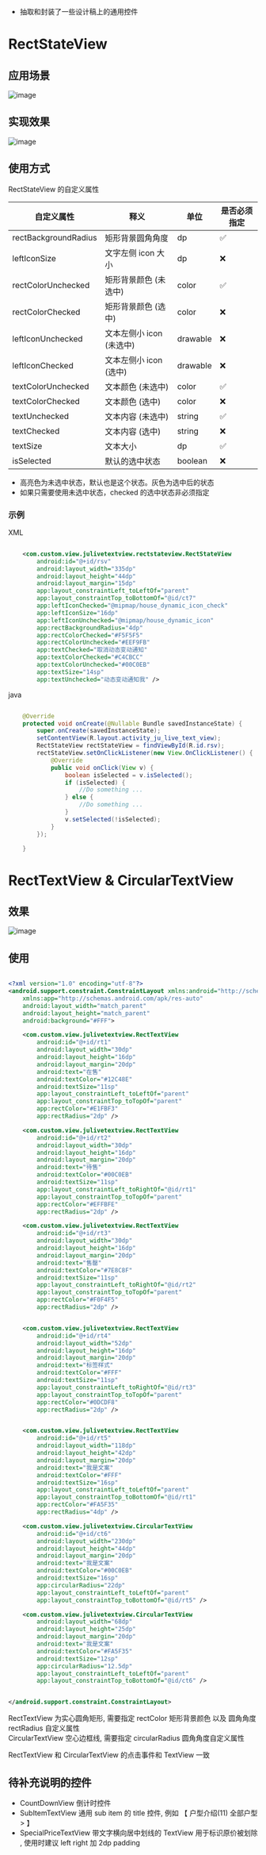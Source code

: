 - 抽取和封装了一些设计稿上的通用控件

# RectStateView
## 应用场景
![image](./image/RectStateViewA.png)

## 实现效果
![image](./image/20190725_165708.gif)


## 使用方式

RectStateView 的自定义属性

|自定义属性 | 释义 | 单位 | 是否必须指定 |
|---------|------| ----- | -------|
| rectBackgroundRadius | 矩形背景圆角角度 | dp | ✅ |
| leftIconSize | 文字左侧 icon 大小 | dp | ❌ |
| rectColorUnchecked | 矩形背景颜色 (未选中) | color | ✅ |
| rectColorChecked | 矩形背景颜色 (选中) | color | ❌ |
| leftIconUnchecked | 文本左侧小 icon (未选中) | drawable | ❌ |
| leftIconChecked |  文本左侧小 icon (选中) | drawable | ❌ |
| textColorUnchecked | 文本颜色 (未选中)| color |  ✅ |
|textColorChecked|文本颜色 (选中)|color| ❌|
| textUnchecked | 文本内容 (未选中) | string |  ✅|
| textChecked | 文本内容 (选中) | string | ❌|
| textSize | 文本大小 | dp | ✅ | 
| isSelected | 默认的选中状态 | boolean | ❌|

- 高亮色为未选中状态，默认也是这个状态。灰色为选中后的状态
- 如果只需要使用未选中状态，checked 的选中状态非必须指定

### 示例

XML 

``` XML

    <com.custom.view.julivetextview.rectstateview.RectStateView
        android:id="@+id/rsv"
        android:layout_width="335dp"
        android:layout_height="44dp"
        android:layout_margin="15dp"
        app:layout_constraintLeft_toLeftOf="parent"
        app:layout_constraintTop_toBottomOf="@id/ct7"
        app:leftIconChecked="@mipmap/house_dynamic_icon_check"
        app:leftIconSize="16dp"
        app:leftIconUnchecked="@mipmap/house_dynamic_icon"
        app:rectBackgroundRadius="4dp"
        app:rectColorChecked="#F5F5F5"
        app:rectColorUnchecked="#EEF9FB"
        app:textChecked="取消动态变动通知"
        app:textColorChecked="#C4CBCC"
        app:textColorUnchecked="#00C0EB"
        app:textSize="14sp"
        app:textUnchecked="动态变动通知我" />


```

java

``` Java

    @Override
    protected void onCreate(@Nullable Bundle savedInstanceState) {
        super.onCreate(savedInstanceState);
        setContentView(R.layout.activity_ju_live_text_view);
        RectStateView rectStateView = findViewById(R.id.rsv);
        rectStateView.setOnClickListener(new View.OnClickListener() {
            @Override
            public void onClick(View v) {
                boolean isSelected = v.isSelected();
                if (isSelected) {
                    //Do something ...
                } else {
                    //Do something ...
                }
                v.setSelected(!isSelected);
            }
        });

    }

```











# RectTextView & CircularTextView

## 效果

![image](./image/SampleImage.png)

## 使用

``` XML

<?xml version="1.0" encoding="utf-8"?>
<android.support.constraint.ConstraintLayout xmlns:android="http://schemas.android.com/apk/res/android"
    xmlns:app="http://schemas.android.com/apk/res-auto"
    android:layout_width="match_parent"
    android:layout_height="match_parent"
    android:background="#FFF">

    <com.custom.view.julivetextview.RectTextView
        android:id="@+id/rt1"
        android:layout_width="30dp"
        android:layout_height="16dp"
        android:layout_margin="20dp"
        android:text="在售"
        android:textColor="#12C48E"
        android:textSize="11sp"
        app:layout_constraintLeft_toLeftOf="parent"
        app:layout_constraintTop_toTopOf="parent"
        app:rectColor="#E1FBF3"
        app:rectRadius="2dp" />

    <com.custom.view.julivetextview.RectTextView
        android:id="@+id/rt2"
        android:layout_width="30dp"
        android:layout_height="16dp"
        android:layout_margin="20dp"
        android:text="待售"
        android:textColor="#00C0EB"
        android:textSize="11sp"
        app:layout_constraintLeft_toRightOf="@id/rt1"
        app:layout_constraintTop_toTopOf="parent"
        app:rectColor="#EFFBFE"
        app:rectRadius="2dp" />

    <com.custom.view.julivetextview.RectTextView
        android:id="@+id/rt3"
        android:layout_width="30dp"
        android:layout_height="16dp"
        android:layout_margin="20dp"
        android:text="售罄"
        android:textColor="#7E8C8F"
        android:textSize="11sp"
        app:layout_constraintLeft_toRightOf="@id/rt2"
        app:layout_constraintTop_toTopOf="parent"
        app:rectColor="#F0F4F5"
        app:rectRadius="2dp" />


    <com.custom.view.julivetextview.RectTextView
        android:id="@+id/rt4"
        android:layout_width="52dp"
        android:layout_height="16dp"
        android:layout_margin="20dp"
        android:text="标签样式"
        android:textColor="#FFF"
        android:textSize="11sp"
        app:layout_constraintLeft_toRightOf="@id/rt3"
        app:layout_constraintTop_toTopOf="parent"
        app:rectColor="#0DCDF8"
        app:rectRadius="2dp" />


    <com.custom.view.julivetextview.RectTextView
        android:id="@+id/rt5"
        android:layout_width="118dp"
        android:layout_height="42dp"
        android:layout_margin="20dp"
        android:text="我是文案"
        android:textColor="#FFF"
        android:textSize="16sp"
        app:layout_constraintLeft_toLeftOf="parent"
        app:layout_constraintTop_toBottomOf="@id/rt1"
        app:rectColor="#FA5F35"
        app:rectRadius="4dp" />

    <com.custom.view.julivetextview.CircularTextView
        android:id="@+id/ct6"
        android:layout_width="230dp"
        android:layout_height="44dp"
        android:layout_margin="20dp"
        android:text="我是文案"
        android:textColor="#00C0EB"
        android:textSize="16sp"
        app:circularRadius="22dp"
        app:layout_constraintLeft_toLeftOf="parent"
        app:layout_constraintTop_toBottomOf="@id/rt5" />

    <com.custom.view.julivetextview.CircularTextView
        android:layout_width="68dp"
        android:layout_height="25dp"
        android:layout_margin="20dp"
        android:text="我是文案"
        android:textColor="#FA5F35"
        android:textSize="12sp"
        app:circularRadius="12.5dp"
        app:layout_constraintLeft_toLeftOf="parent"
        app:layout_constraintTop_toBottomOf="@id/ct6" />


</android.support.constraint.ConstraintLayout>


```


RectTextView 为实心圆角矩形, 需要指定 rectColor 矩形背景颜色 以及 圆角角度 rectRadius 自定义属性<br/>
CircularTextView 空心边框线, 需要指定 circularRadius 圆角角度自定义属性

RectTextView 和 CircularTextView 的点击事件和 TextView 一致

## 待补充说明的控件

- CountDownView 倒计时控件
- SubItemTextView 通用 sub item 的 title 控件, 例如  【 户型介绍(11)     全部户型 > 】
- SpecialPriceTextView 带文字横向居中划线的 TextView 用于标识原价被划除 , 使用时建议 left right 加 2dp padding





